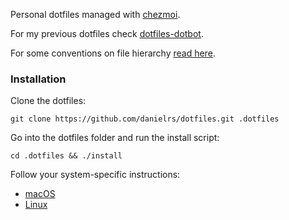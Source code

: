 [chezmoi]: https://github.com/twpayne/chezmoi
[dotfiles-dotbot]: https://github.com/danielrs/dotfiles-dotbot
[systemd-file-hierarchy]: https://www.freedesktop.org/software/systemd/man/file-hierarchy.html#Home%20Directory

Personal dotfiles managed with [chezmoi][chezmoi].

For my previous dotfiles check [dotfiles-dotbot][dotfiles-dotbot].

For some conventions on file hierarchy [read here][systemd-file-hierarchy].

### Installation

Clone the dotfiles:

```
git clone https://github.com/danielrs/dotfiles.git .dotfiles
```

Go into the dotfiles folder and run the install script:

```
cd .dotfiles && ./install
```

Follow your system-specific instructions:

- [macOS](README.darwin.md)
- [Linux](README.linux.md)

